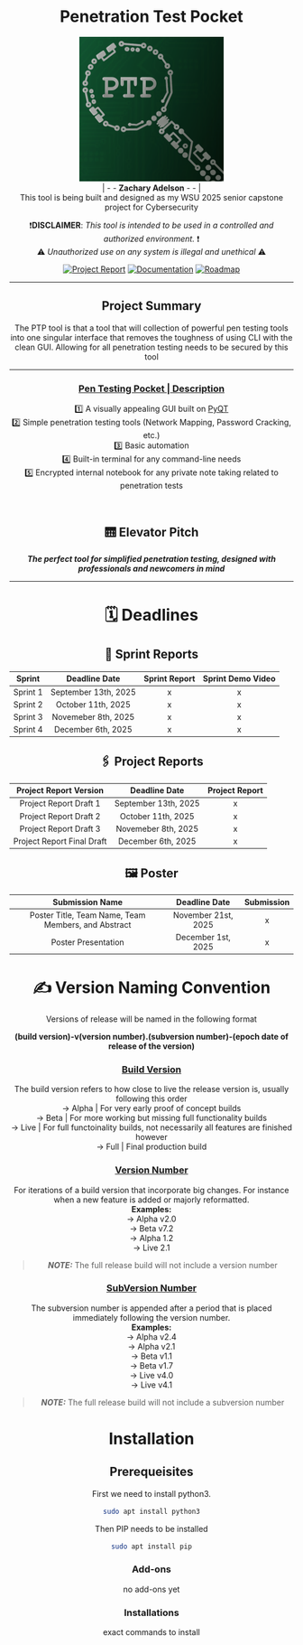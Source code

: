 <div align="center">

# Penetration Test Pocket
<a><picture>
<img alt="PTP logo" src="https://github.com/zachA214/Adelson_Senior_Capstone/blob/main/src/imgs/PTPLogo.png" width="256px">
</picture></a> <br>
| - - **Zachary Adelson** - - | <br>
This tool is being built and designed as my WSU 2025 senior capstone project for Cybersecurity

 ❗**DISCLAIMER**: *This tool is intended to be used in a controlled and authorized environment.* ❗ <br> ⚠️ *Unauthorized use on any system is illegal and unethical* ⚠️

<!--- Project report will always link to the latest project report, other project reports will be stored in the github as well for tracking purposes --->
[![Project Report](https://img.shields.io/badge/Project_Report-red?style=plastic&logo=codementor&logoColor=white)](https://health.clevelandclinic.org/how-to-be-patient) 
[![Documentation](https://img.shields.io/badge/Documentation-grey?style=plastic&logo=gitbook&logoColor=white)](https://health.clevelandclinic.org/how-to-be-patient)
[![Roadmap](https://img.shields.io/badge/Roadmap-blue?style=plastic&logo=openstreetmap&logoColor=white)](https://github.com/users/zachA214/projects/3) 

</div>

-----
<div align="center">

## Project Summary
The PTP tool is that a tool that will collection of powerful pen testing tools into one singular interface that removes the toughness of using CLI with the clean GUI. Allowing for all penetration testing needs to be secured by this tool

--- 

### <ins> Pen Testing Pocket | Description </ins>
1️⃣ A visually appealing GUI built on [PyQT](https://wiki.python.org/moin/PyQt) <br>
2️⃣ Simple penetration testing tools (Network Mapping, Password Cracking, etc.) <br>
3️⃣ Basic automation <br>
4️⃣ Built-in terminal for any command-line needs <br>
5️⃣ Encrypted internal notebook for any private note taking related to penetration tests <br>

<br>

## 🛗 Elevator Pitch 

<strong>*The perfect tool for simplified penetration testing, designed with professionals and newcomers in mind*</strong>

---

# 🗓️ Deadlines

## 🏃 Sprint Reports

| Sprint | Deadline Date | Sprint Report | Sprint Demo Video |
| :---: | :---: | :--: | :--: |
| Sprint 1 | September 13th, 2025 | x | x |
| Sprint 2 | October 11th, 2025 | x | x |
| Sprint 3 | Novemeber 8th, 2025 | x | x |
| Sprint 4 | December 6th, 2025 | x | x |

## 🖇️ Project Reports

| Project Report Version | Deadline Date | Project Report | 
| :---: | :---: | :--: | 
| Project Report Draft 1 | September 13th, 2025 | x | 
| Project Report Draft 2 | October 11th, 2025 | x | 
| Project Report Draft 3 | Novemeber 8th, 2025 | x |
| Project Report Final Draft | December 6th, 2025 | x |

## 🖼️ Poster

| Submission Name | Deadline Date | Submission | 
| :---: | :---: | :--: |
| Poster Title, Team Name, Team Members, and Abstract | November 21st, 2025 | x |
| Poster Presentation | December 1st, 2025 | x | 

# ✍️ Version Naming Convention
Versions of release will be named in the following format

<strong>(build version)-v(version number).(subversion number)-(epoch date of release of the version)</strong>

### <ins>Build Version</ins>
The build version refers to how close to live the release version is, usually following this order <br>
-> Alpha | For very early proof of concept builds <br>
-> Beta | For more working but missing full functionality builds <br>
-> Live | For full functoinality builds, not necessarily all features are finished however <br>
-> Full | Final production build <br>

### <ins>Version Number</ins>
For iterations of a build version that incorporate big changes. For instance when a new feature is added or majorly reformatted. <br>
<strong>Examples:</strong> <br>
-> Alpha v2.0 <br>
-> Beta v7.2 <br>
-> Alpha 1.2 <br>
-> Live 2.1 <br>
> **_NOTE:_**  The full release build will not include a version number

### <ins>SubVersion Number</ins>
The subversion number is appended after a period that is placed immediately following the version number. <br>
<strong>Examples:</strong> <br>
-> Alpha v2.4 <br>
-> Alpha v2.1 <br>
-> Beta v1.1 <br>
-> Beta v1.7 <br>
-> Live v4.0 <br>
-> Live v4.1 <br>
> **_NOTE:_**  The full release build will not include a subversion number

# Installation

## Prerequeisites

First we need to install python3.

```sh
sudo apt install python3
```

Then PIP needs to be installed

```sh
sudo apt install pip
```

### Add-ons

no add-ons yet

### Installations 

exact commands to install

</div>
